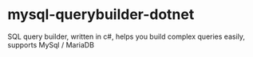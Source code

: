 # mysql-querybuilder-dotnet

SQL query builder, written in c#, helps you build complex queries easily, supports MySql / MariaDB


